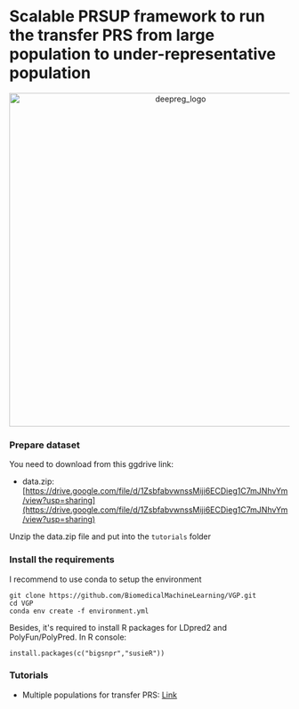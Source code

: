# Scalable PRSUP framework to run the transfer PRS from large population to under-representative population

<p align="center">
  <img src="https://i.ibb.co/brvQX90/run-pipeline-1.png"
    alt="deepreg_logo" title="DeepReg" width="600"/>
</p>


### Prepare dataset

You need to download from this ggdrive link:
- data.zip: [https://drive.google.com/file/d/1ZsbfabvwnssMiji6ECDieg1C7mJNhvYm/view?usp=sharing](https://drive.google.com/file/d/1ZsbfabvwnssMiji6ECDieg1C7mJNhvYm/view?usp=sharing)

Unzip the data.zip file and put into the `tutorials` folder 

### Install the requirements

I recommend to use conda to setup the environment

```
git clone https://github.com/BiomedicalMachineLearning/VGP.git
cd VGP
conda env create -f environment.yml
```

Besides, it's required to install R packages for LDpred2 and PolyFun/PolyPred. In R console:

```
install.packages(c("bigsnpr","susieR"))
```

### Tutorials

- Multiple populations for transfer PRS: [Link](https://github.com/BiomedicalMachineLearning/VGP/blob/main/Multiple_population_tutorial.ipynb)
